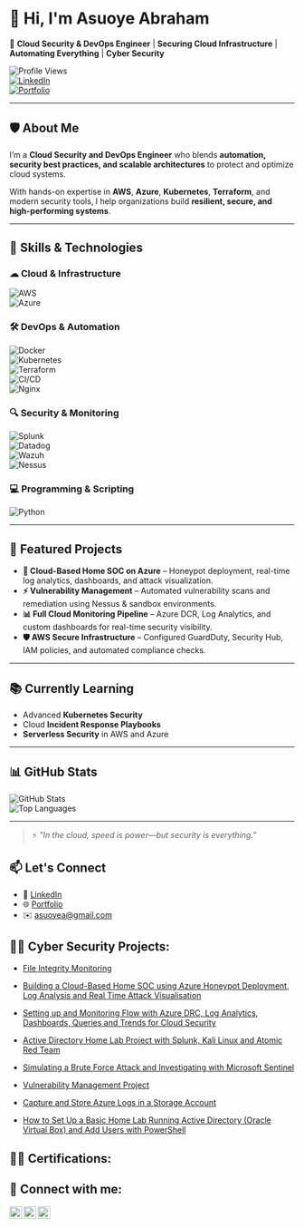 # 👋 Hi, I'm Asuoye Abraham  

🚀 **Cloud Security & DevOps Engineer** | **Securing Cloud Infrastructure** | **Automating Everything** | **Cyber Security**  

![Profile Views](https://komarev.com/ghpvc/?username=your-username&color=blue)  
[![LinkedIn](https://img.shields.io/badge/LinkedIn-Connect-blue?style=flat&logo=linkedin)](https://linkedin.com/in/your-profile)  
[![Portfolio](https://img.shields.io/badge/Portfolio-View-brightgreen?style=flat&logo=github)](https://github.com/your-username)  

---

## 🛡️ About Me  
I’m a **Cloud Security and DevOps Engineer** who blends **automation, security best practices, and scalable architectures** to protect and optimize cloud systems.  

With hands-on expertise in **AWS**, **Azure**, **Kubernetes**, **Terraform**, and modern security tools, I help organizations build **resilient, secure, and high-performing systems**.

---

## 🔧 Skills & Technologies  

### ☁ Cloud & Infrastructure  
![AWS](https://img.shields.io/badge/AWS-232F3E?style=flat&logo=amazonaws&logoColor=white)  
![Azure](https://img.shields.io/badge/Azure-0078D4?style=flat&logo=microsoftazure&logoColor=white)  

### 🛠 DevOps & Automation  
![Docker](https://img.shields.io/badge/Docker-2496ED?style=flat&logo=docker&logoColor=white)  
![Kubernetes](https://img.shields.io/badge/Kubernetes-326CE5?style=flat&logo=kubernetes&logoColor=white)  
![Terraform](https://img.shields.io/badge/Terraform-7B42BC?style=flat&logo=terraform&logoColor=white)  
![CI/CD](https://img.shields.io/badge/CI%2FCD-0A0A0A?style=flat&logo=githubactions&logoColor=white)  
![Nginx](https://img.shields.io/badge/Nginx-009639?style=flat&logo=nginx&logoColor=white)  

### 🔍 Security & Monitoring  
![Splunk](https://img.shields.io/badge/Splunk-000000?style=flat&logo=splunk&logoColor=white)  
![Datadog](https://img.shields.io/badge/Datadog-632CA6?style=flat&logo=datadog&logoColor=white)  
![Wazuh](https://img.shields.io/badge/Wazuh-005C84?style=flat&logo=wazuh&logoColor=white)  
![Nessus](https://img.shields.io/badge/Nessus-00B388?style=flat)  

### 💻 Programming & Scripting  
![Python](https://img.shields.io/badge/Python-3776AB?style=flat&logo=python&logoColor=white)  

---

## 📌 Featured Projects  

- **🔐 Cloud-Based Home SOC on Azure** – Honeypot deployment, real-time log analytics, dashboards, and attack visualization.  
- **⚡ Vulnerability Management** – Automated vulnerability scans and remediation using Nessus & sandbox environments.  
- **📊 Full Cloud Monitoring Pipeline** – Azure DCR, Log Analytics, and custom dashboards for real-time security visibility.  
- **🛡 AWS Secure Infrastructure** – Configured GuardDuty, Security Hub, IAM policies, and automated compliance checks.  

---

## 📚 Currently Learning  
- Advanced **Kubernetes Security**  
- Cloud **Incident Response Playbooks**  
- **Serverless Security** in AWS and Azure  

---

## 📊 GitHub Stats  
![GitHub Stats](https://github-readme-stats.vercel.app/api?username=asuoye&show_icons=true&theme=tokyonight)  
![Top Languages](https://github-readme-stats.vercel.app/api/top-langs/?username=asuoye&layout=compact&theme=tokyonight)  


---

> ⚡ _"In the cloud, speed is power—but security is everything."_


## 📫 Let's Connect  
- 💼 [LinkedIn](https://www.linkedin.com/in/asuoyeabraham/) 
- 🌐 [Portfolio](https://github.com/asuoye)
- ✉️ asuoyea@gmail.com  



<h2>👨‍💻 Cyber Security Projects:</h2>

- [File Integrity Monitoring](https://github.com/asuoye/File-Integrity-Monitoring-Project)

- [Building a Cloud-Based Home SOC using Azure Honeypot Deployment, Log Analysis and Real Time Attack Visualisation](https://github.com/asuoye/Azure-Cloud-SOC-Honeypot-Log-Analytics-Real-Time-Attack-Monitoring)

- [Setting up and Monitoring Flow with Azure DRC, Log Analytics, Dashboards, Queries and Trends for Cloud Security](https://github.com/asuoye/Azure-Cloud-SOC-DCR-Log-Analytics-Real-Time-Security-Dashboards-.)

- [Active Directory Home Lab Project with Splunk, Kali Linux and Atomic Red Team](https://github.com/asuoye/Active_Directory_Lab)

- [Simulating a Brute Force Attack and Investigating with Microsoft Sentinel](https://github.com/asuoye/Simulating-a-Brute-Force-attack-and-investigating-with-Microsoft-Sentinel)

- [Vulnerability Management Project](https://github.com/asuoye/Vulnerability-Management-Project)

- [Capture and Store Azure Logs in a Storage Account](https://github.com/asuoye/Capture-and-Storing-Azure-Logs-in-a-Secure-Storage-Account)


- [How to Set Up a Basic Home Lab Running Active Directory (Oracle Virtual Box) and Add Users with PowerShell](https://github.com/asuoye/Virtual_Cybersecurity_HomeLab)


<h2>👨‍💻 Certifications:</h2>

<h2> 🤳 Connect with me:</h2>

[<img align="left" alt="asuoyeabraham | Twitter" width="22px" src="https://cdn.jsdelivr.net/npm/simple-icons@v3/icons/twitter.svg" />][twitter]
[<img align="left" alt="asuoyeabraham | LinkedIn" width="22px" src="https://cdn.jsdelivr.net/npm/simple-icons@v3/icons/linkedin.svg" />][linkedin]
[<img align="left" alt="asuoyeabraham | Instagram" width="22px" src="https://cdn.jsdelivr.net/npm/simple-icons@v3/icons/instagram.svg" />][instagram]

[twitter]: https://twitter.com/asuoyeabraham
[youtube]: https://www.youtube.com/c/asuoyeabraham
[instagram]: https://www.instagram.com/asuoyeabraham/
[linkedin]: https://linkedin.com/in/asuoyeabraham

<!--
**joshmadakor1/joshmadakor1** is a ✨ _special_ ✨ repository because its `README.md` (this file) appears on your GitHub profile.

Here are some ideas to get you started:

- 🔭 I’m currently working on ...
- 🌱 I’m currently learning ...
- 👯 I’m looking to collaborate on ...
- 🤔 I’m looking for help with ...
- 💬 Ask me about ...
- 📫 How to reach me: ...
- 😄 Pronouns: ...
- ⚡ Fun fact: ...
-->
